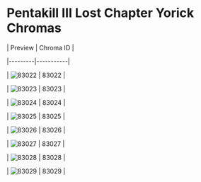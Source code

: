# Pentakill III Lost Chapter Yorick Chromas


| Preview | Chroma ID |

|---------|-----------|

| ![83022](https://raw.communitydragon.org/latest/plugins/rcp-be-lol-game-data/global/default/v1/champion-chroma-images/83/83022.png) | 83022 |

| ![83023](https://raw.communitydragon.org/latest/plugins/rcp-be-lol-game-data/global/default/v1/champion-chroma-images/83/83023.png) | 83023 |

| ![83024](https://raw.communitydragon.org/latest/plugins/rcp-be-lol-game-data/global/default/v1/champion-chroma-images/83/83024.png) | 83024 |

| ![83025](https://raw.communitydragon.org/latest/plugins/rcp-be-lol-game-data/global/default/v1/champion-chroma-images/83/83025.png) | 83025 |

| ![83026](https://raw.communitydragon.org/latest/plugins/rcp-be-lol-game-data/global/default/v1/champion-chroma-images/83/83026.png) | 83026 |

| ![83027](https://raw.communitydragon.org/latest/plugins/rcp-be-lol-game-data/global/default/v1/champion-chroma-images/83/83027.png) | 83027 |

| ![83028](https://raw.communitydragon.org/latest/plugins/rcp-be-lol-game-data/global/default/v1/champion-chroma-images/83/83028.png) | 83028 |

| ![83029](https://raw.communitydragon.org/latest/plugins/rcp-be-lol-game-data/global/default/v1/champion-chroma-images/83/83029.png) | 83029 |